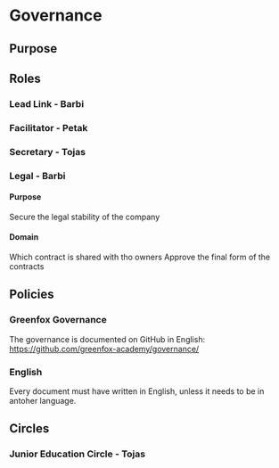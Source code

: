 # Governance

## Purpose

## Roles
### Lead Link - Barbi

### Facilitator - Petak

### Secretary - Tojas

### Legal - Barbi
#### Purpose
Secure the legal stability of the company

#### Domain
Which contract is shared with tho owners
Approve the final form of the contracts

## Policies

### Greenfox Governance
The governance is documented on GitHub in English: https://github.com/greenfox-academy/governance/

### English
Every document must have written in English, unless it needs to be in antoher language.

## Circles
### Junior Education Circle - Tojas

